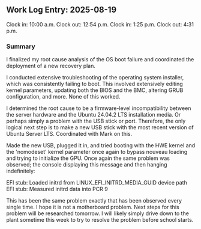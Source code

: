 ## Work Log Entry: 2025-08-19

Clock in: 10:00 a.m.
Clock out: 12:54 p.m.
Clock in: 1:25 p.m.
Clock out: 4:31 p.m.

### Summary

I finalized my root cause analysis of the OS boot failure and coordinated the deployment of a new recovery plan.

I conducted extensive troubleshooting of the operating system installer, which was consistently failing to boot. This involved extensively editing kernel parameters, updating both the BIOS and the BMC, altering GRUB configuration, and more. None of this worked. 

I determined the root cause to be a firmware-level incompatibility between the server hardware and the Ubuntu 24.04.2 LTS installation media. Or perhaps simply a problem with the USB stick or port. Therefore, the only logical next step is to make a new USB stick with the most recent version of Ubuntu Server LTS. Coordinated with Mark on this.

Made the new USB, plugged it in, and tried booting with the HWE kernel and the 'nomodeset' kernel parameter once again to bypass nouveau loading and trying to initialize the GPU. Once again the same problem was observed; the console displaying this message and then hanging indefinitely:

EFI stub: Loaded initrd from LINUX_EFI_INITRD_MEDIA_GUID device path
EFI stub: Measured initrd data into PCR 9

This has been the same problem exactly that has been observed every single time. I hope it is not a motherboard problem. 
Next steps for this problem will be researched tomorrow. I will likely simply drive down to the plant sometime this week to try to resolve the problem before school starts. 

